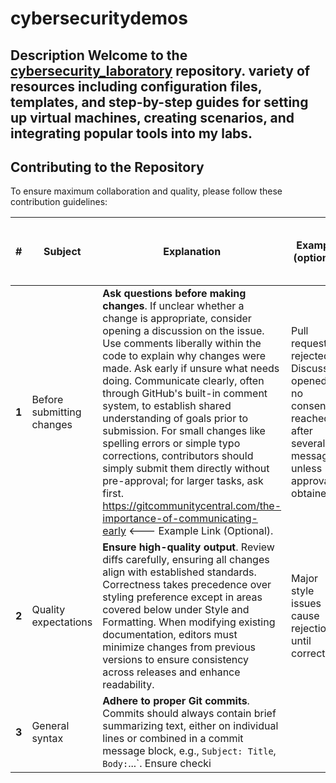 # cybersecuritydemos
## Description  Welcome to the [cybersecurity_laboratory](https://github.com/openassistant/cybersecurity_laboratory) repository.  variety of resources including configuration files, templates, and step-by-step guides for setting up virtual machines, creating scenarios, and integrating popular tools into my labs.
## Contributing to the Repository

To ensure maximum collaboration and quality, please follow these contribution guidelines:

| # | Subject | Explanation | Example (optional) | Default action | Optional | Relative level of priority (e.g., 0 = low) |
| --- | --- | --- | --- | --- | --- | --- |
| **1** | Before submitting changes | **Ask questions before making changes**. If unclear whether a change is appropriate, consider opening a discussion on the issue. Use comments liberally within the code to explain why changes were made. Ask early if unsure what needs doing. Communicate clearly, often through GitHub's built-in comment system, to establish shared understanding of goals prior to submission. For small changes like spelling errors or simple typo corrections, contributors should simply submit them directly without pre-approval; for larger tasks, ask first. <https://gitcommunitycentral.com/the-importance-of-communicating-early> <--- Example Link (Optional). | Pull request rejected / Discussion opened (if no consensus reached after several messages) unless approval obtained. | 1 |
| **2** | Quality expectations | **Ensure high-quality output**. Review diffs carefully, ensuring all changes align with established standards. Correctness takes precedence over styling preference except in areas covered below under Style and Formatting. When modifying existing documentation, editors must minimize changes from previous versions to ensure consistency across releases and enhance readability. | Major style issues cause rejection until corrected. | 2 |
| **3** | General syntax | **Adhere to proper Git commits**. Commits should always contain brief summarizing text, either on individual lines or combined in a commit message block, e.g., `Subject: Title`, `Body:`...`. Ensure checki
